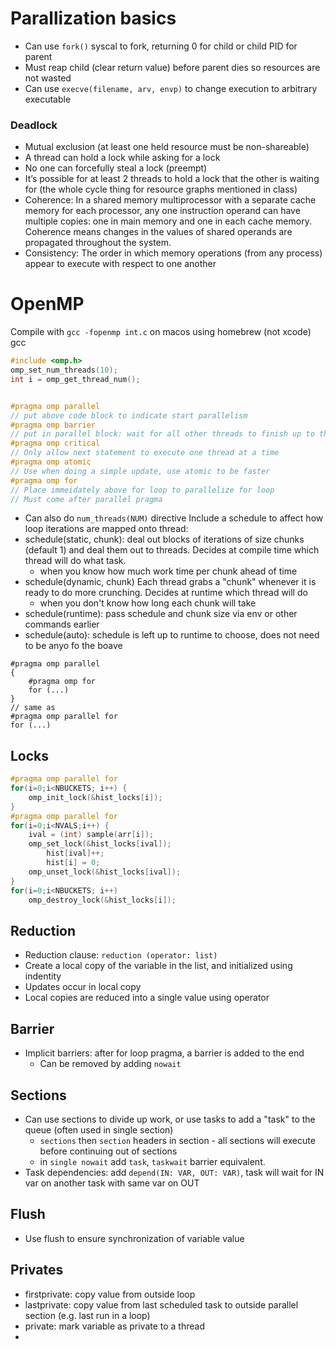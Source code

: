 # Parallization basics
- Can use `fork()` syscal to fork, returning 0 for child or child PID for parent
- Must reap child (clear return value) before parent dies so resources are not wasted
- Can use `execve(filename, arv, envp)` to change execution to arbitrary executable
### Deadlock
- Mutual exclusion (at least one held resource must be non-shareable)
- A thread can hold a lock while asking for a lock
- No one can forcefully steal a lock (preempt)
- It’s possible for at least 2 threads to hold a lock that the other is waiting for (the whole cycle thing for
resource graphs mentioned in class)
- Coherence: In a shared memory multiprocessor with a separate cache memory for each processor, any one instruction operand can have multiple copies: one in main memory and one in each cache memory. Coherence means changes in the values of shared operands are propagated throughout the system.
- Consistency: The order in which memory operations (from any process) appear to
execute with respect to one another
# OpenMP
Compile with `gcc -fopenmp int.c` on macos using homebrew (not xcode) gcc
```c
#include <omp.h>
omp_set_num_threads(10);
int i = omp_get_thread_num();


#pragma omp parallel
// put above code block to indicate start parallelism
#pragma omp barrier
// put in parallel block: wait for all other threads to finish up to this point before continuing
#pragma omp critical
// Only allow next statement to execute one thread at a time
#pragma omp atomic
// Use when doing a simple update, use atomic to be faster
#pragma omp for
// Place immeidately above for loop to parallelize for loop
// Must come after parallel pragma
```
- Can also do `num_threads(NUM)` directive
Include a schedule to affect how loop iterations are mapped onto thread: 
- schedule(static, chunk): deal out blocks of iterations of size chunks (default 1) and deal them out to threads. Decides at compile time which thread will do what task.
	- when you know how much work time per chunk ahead of time
- schedule(dynamic, chunk) Each thread grabs a "chunk" whenever it is ready to do more crunching. Decides at runtime which thread will do
	- when you don't know how long each chunk will take
- schedule(runtime): pass schedule and chunk size via env or other commands earlier
- schedule(auto): schedule is left up to runtime to choose, does not need to be anyo fo the boave
```
#pragma omp parallel
{
	#pragma omp for
	for (...)
}
// same as 
#pragma omp parallel for
for (...)
```
## Locks
```c
#pragma omp parallel for
for(i=0;i<NBUCKETS; i++) {
	omp_init_lock(&hist_locks[i]);
}
#pragma omp parallel for
for(i=0;i<NVALS;i++) {
	ival = (int) sample(arr[i]);
	omp_set_lock(&hist_locks[ival]);
		hist[ival]++;
		hist[i] = 0;
	omp_unset_lock(&hist_locks[ival]);
}
for(i=0;i<NBUCKETS; i++)
	omp_destroy_lock(&hist_locks[i]);
```
## Reduction
- Reduction clause: `reduction (operator: list)`
- Create a local copy of the variable in the list, and initialized using indentity
- Updates occur in local copy
- Local copies are reduced into a single value using operator
## Barrier
- Implicit barriers: after for loop pragma, a barrier is added to the end
	- Can be removed by adding `nowait`
## Sections
- Can use sections to divide up work, or use tasks to add a "task" to the queue (often used in single section)
	- `sections` then `section` headers in section - all sections will execute before continuing out of sections
	- in `single nowait` add `task`, `taskwait` barrier equivalent. 
- Task dependencies: add `depend(IN: VAR, OUT: VAR)`, task will wait for IN var on another task with same var on OUT
## Flush
- Use flush to ensure synchronization of variable value
## Privates
- firstprivate: copy value from outside loop
- lastprivate: copy value from last scheduled task to outside parallel section (e.g. last run in a loop)
- private: mark variable as private to a thread
- 
